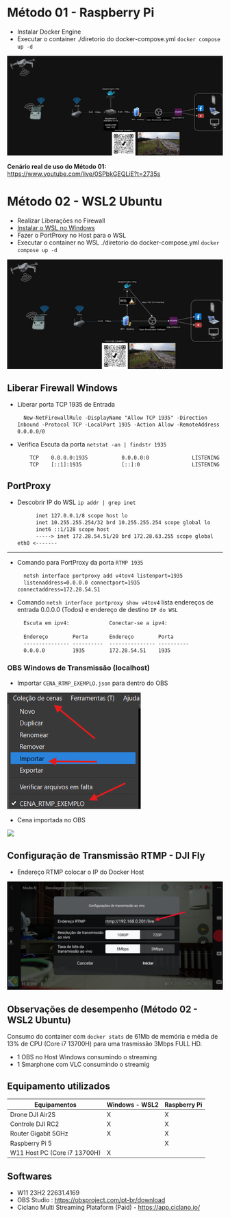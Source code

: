 # Método 01 - Raspberry Pi

- Instalar Docker Engine 
- Executar o container ./diretorio do docker-compose.yml `docker compose up -d`

![](https://github.com/esfonseca/nginx-rtmp-docker-compose/blob/master/img/nginx-rtmp_OBS-RASPBERRYMODE.drawio.png)

**Cenário real de uso do Método 01:** https://www.youtube.com/live/0SPbkGEQLiE?t=2735s

# Método 02 - WSL2 Ubuntu

- Realizar Liberações no Firewall
- [Instalar o WSL no Windows](./wsl2-devops-configuration.md)
- Fazer o PortProxy no Host para o WSL
- Executar o container no WSL ./diretorio do docker-compose.yml `docker compose up -d`

![](https://github.com/esfonseca/nginx-rtmp-docker-compose/blob/master/img/nginx-rtmp_OBS-WSL-MODE.drawio.png)

## Liberar Firewall Windows

- Liberar porta TCP 1935 de Entrada

        New-NetFirewallRule -DisplayName "Allow TCP 1935" -Direction Inbound -Protocol TCP -LocalPort 1935 -Action Allow -RemoteAddress 0.0.0.0/0

- Verifica Escuta da porta `netstat -an | findstr 1935`

          TCP    0.0.0.0:1935           0.0.0.0:0              LISTENING
          TCP    [::1]:1935             [::]:0                 LISTENING

## PortProxy

- Descobrir IP do WSL `ip addr | grep inet`

            inet 127.0.0.1/8 scope host lo
            inet 10.255.255.254/32 brd 10.255.255.254 scope global lo
            inet6 ::1/128 scope host
            -----> inet 172.28.54.51/20 brd 172.28.63.255 scope global eth0 <-------
--- 
- Comando para PortProxy da porta `RTMP 1935`
   
        netsh interface portproxy add v4tov4 listenport=1935           
        listenaddress=0.0.0.0 connectport=1935 connectaddress=172.28.54.51

- Comando `netsh interface portproxy show v4tov4` lista endereços de entrada 0.0.0.0 (Todos) e endereço de destino `IP do WSL`

        Escuta em ipv4:             Conectar-se a ipv4:

        Endereço        Porta       Endereço        Porta
        --------------- ----------  --------------- ----------
        0.0.0.0         1935        172.28.54.51    1935

### OBS Windows de Transmissão (localhost)

- Importar `CENA_RTMP_EXEMPLO.json` para dentro do OBS

![](https://github.com/esfonseca/nginx-rtmp-docker-compose/blob/master/img/import_scene_obs.png)

- Cena importada no OBS

![](https://github.com/esfonseca/nginx-rtmp-docker-compose/blob/master/img/cena_exemplo_obs.gif)

## Configuração de Transmissão RTMP - DJI Fly

- Endereço RTMP colocar o IP do Docker Host

![](https://github.com/esfonseca/nginx-rtmp-docker-compose/blob/master/img/app_dji_fly.jpg)

## Observações de desempenho (Método 02 - WSL2 Ubuntu)

Consumo do container com `docker stats` de 61Mb de memória e média de 13% de CPU (Core i7 13700H) para uma trasmissão 3Mbps FULL HD.

- 1 OBS no Host Windows consumindo o streaming
- 1 Smarphone com VLC consumindo o streamig

## Equipamento utilizados

| Equipamentos             | Windows - WSL2 | Raspberry Pi |
|--------------------------|----------------|--------------|
| Drone DJI Air2S          | X              | X            |
| Controle DJI RC2         | X              | X            |
| Router Gigabit 5GHz      | X              | X            |
| Raspberry Pi 5           |                | X            |
| W11 Host PC (Core i7 13700H) | X              |              |

## Softwares 

- W11 23H2 22631.4169
- OBS Studio : https://obsproject.com/pt-br/download
- Ciclano Multi Streaming Plataform (Paid) - https://app.ciclano.io/